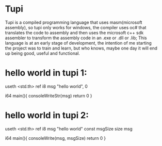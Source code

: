 # Tupi
Tupi is a compiled programming language that uses masm(microsoft assembly), so tupi only works for windows, the compiler uses oc# that translates the code to assembly and then uses the microsoft c++ sdk assembler to transform the assembly code in an .exe or .dll or .lib; This language is at an early stage of development, the intention of me starting the project was to train and learn, but who knows, maybe one day it will end up being good, useful and functional.

# hello world in tupi 1:
useth <std.th>
ref i8 msg "hello world", 0

i64 main(){
  consoleWriteStr(msg)
  return 0
}

# hello world in tupi 2:
useth <std.th>
ref i8 msg "hello world"
const msgSize size msg

i64 main(){
  consoleWrite(msg, msgSize)
  return 0
}
